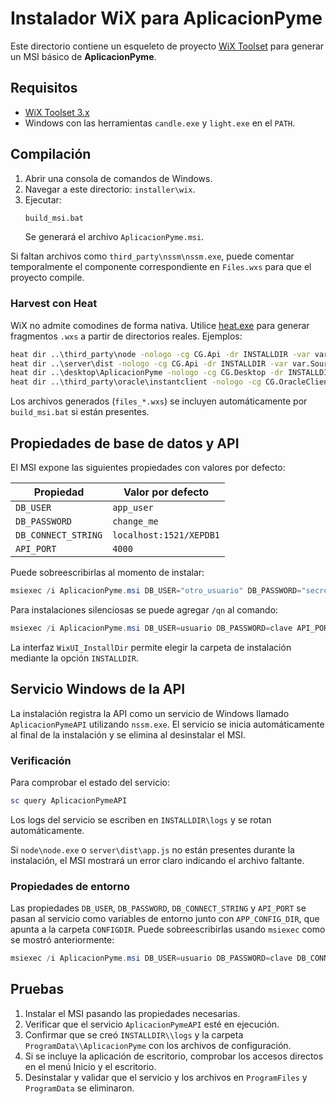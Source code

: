 # Instalador WiX para AplicacionPyme

Este directorio contiene un esqueleto de proyecto [WiX Toolset](https://wixtoolset.org/) para generar un MSI básico de **AplicacionPyme**.

## Requisitos
- [WiX Toolset 3.x](https://wixtoolset.org/releases/)
- Windows con las herramientas `candle.exe` y `light.exe` en el `PATH`.

## Compilación
1. Abrir una consola de comandos de Windows.
2. Navegar a este directorio: `installer\wix`.
3. Ejecutar:
   ```bat
   build_msi.bat
   ```
   Se generará el archivo `AplicacionPyme.msi`.

Si faltan archivos como `third_party\nssm\nssm.exe`, puede comentar temporalmente el componente correspondiente en `Files.wxs` para que el proyecto compile.

### Harvest con Heat
WiX no admite comodines de forma nativa. Utilice [heat.exe](https://wixtoolset.org/documentation/manual/v3/overview/heat.html) para generar fragmentos `.wxs` a partir de directorios reales. Ejemplos:

```bat
heat dir ..\third_party\node -nologo -cg CG.Api -dr INSTALLDIR -var var.SourceDir -out files_node.wxs
heat dir ..\server\dist -nologo -cg CG.Api -dr INSTALLDIR -var var.SourceDir -out files_server_dist.wxs
heat dir ..\desktop\AplicacionPyme -nologo -cg CG.Desktop -dr INSTALLDIR -var var.SourceDir -out files_desktop.wxs
heat dir ..\third_party\oracle\instantclient -nologo -cg CG.OracleClient -dr INSTALLDIR -var var.SourceDir -out files_oracle.wxs
```

Los archivos generados (`files_*.wxs`) se incluyen automáticamente por `build_msi.bat` si están presentes.

## Propiedades de base de datos y API
El MSI expone las siguientes propiedades con valores por defecto:

| Propiedad | Valor por defecto |
|-----------|------------------|
| `DB_USER` | `app_user` |
| `DB_PASSWORD` | `change_me` |
| `DB_CONNECT_STRING` | `localhost:1521/XEPDB1` |
| `API_PORT` | `4000` |

Puede sobreescribirlas al momento de instalar:

```powershell
msiexec /i AplicacionPyme.msi DB_USER="otro_usuario" DB_PASSWORD="secreto" API_PORT=8080
```

Para instalaciones silenciosas se puede agregar `/qn` al comando:

```powershell
msiexec /i AplicacionPyme.msi DB_USER=usuario DB_PASSWORD=clave API_PORT=8080 /qn
```

La interfaz `WixUI_InstallDir` permite elegir la carpeta de instalación mediante la opción `INSTALLDIR`.

## Servicio Windows de la API
La instalación registra la API como un servicio de Windows llamado `AplicacionPymeAPI` utilizando `nssm.exe`. El servicio se inicia automáticamente al final de la instalación y se elimina al desinstalar el MSI.

### Verificación
Para comprobar el estado del servicio:

```powershell
sc query AplicacionPymeAPI
```

Los logs del servicio se escriben en `INSTALLDIR\logs` y se rotan automáticamente.

Si `node\node.exe` o `server\dist\app.js` no están presentes durante la instalación, el MSI mostrará un error claro indicando el archivo faltante.

### Propiedades de entorno
Las propiedades `DB_USER`, `DB_PASSWORD`, `DB_CONNECT_STRING` y `API_PORT` se pasan al servicio como variables de entorno junto con `APP_CONFIG_DIR`, que apunta a la carpeta `CONFIGDIR`. Puede sobreescribirlas usando `msiexec` como se mostró anteriormente:

```powershell
msiexec /i AplicacionPyme.msi DB_USER=usuario DB_PASSWORD=clave DB_CONNECT_STRING="servidor:puerto/servicio" API_PORT=8080
```

## Pruebas

1. Instalar el MSI pasando las propiedades necesarias.
2. Verificar que el servicio `AplicacionPymeAPI` esté en ejecución.
3. Confirmar que se creó `INSTALLDIR\\logs` y la carpeta `ProgramData\\AplicacionPyme` con los archivos de configuración.
4. Si se incluye la aplicación de escritorio, comprobar los accesos directos en el menú Inicio y el escritorio.
5. Desinstalar y validar que el servicio y los archivos en `ProgramFiles` y `ProgramData` se eliminaron.
